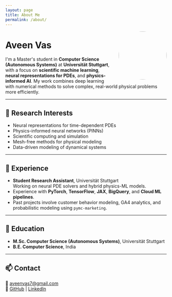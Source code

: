 ```yaml
---
layout: page
title: About Me
permalink: /about/
---
```


<img src="https://avatars.githubusercontent.com/aveen28" width="150" style="border-radius:50%; float:right; margin-left:20px;" />

# Aveen Vas

I'm a Master's student in **Computer Science (Autonomous Systems)** at **Universität Stuttgart**, with a focus on **scientific machine learning**, **neural representations for PDEs**, and **physics-informed AI**. My work combines deep learning with numerical methods to solve complex, real-world physical problems more efficiently.

---

## 🔬 Research Interests

- Neural representations for time-dependent PDEs  
- Physics-informed neural networks (PINNs)  
- Scientific computing and simulation  
- Mesh-free methods for physical modeling  
- Data-driven modeling of dynamical systems

---

## 💼 Experience

- **Student Research Assistant**, Universität Stuttgart  
  Working on neural PDE solvers and hybrid physics-ML models.  
- Experience with **PyTorch**, **TensorFlow**, **JAX**, **BigQuery**, and **Cloud ML pipelines**.  
- Past projects involve customer behavior modeling, GA4 analytics, and probabilistic modeling using `pymc-marketing`.

---

## 📄 Education

- **M.Sc. Computer Science (Autonomous Systems)**, Universität Stuttgart  
- **B.E. Computer Science**, India

---

## 📫 Contact

📧 aveenvas7@gmail.com  
🔗 [GitHub](https://github.com/aveen28) | [LinkedIn](https://www.linkedin.com/in/aveenvas)  
